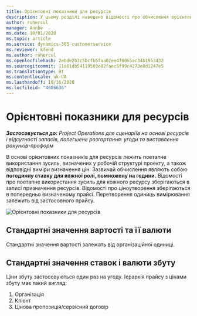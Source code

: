 ```yaml
---
title: Орієнтовні показники для ресурсів
description: У цьому розділі наведено відомості про обчислення орієнтовних показників для ресурсів у Project Operations.
author: ruhercul
manager: Annbe
ms.date: 10/01/2020
ms.topic: article
ms.service: dynamics-365-customerservice
ms.reviewer: kfend
ms.author: ruhercul
ms.openlocfilehash: 2ebde2b3c5bcfb5faa02ee476065ac34b1953432
ms.sourcegitcommit: 11a61db54119503e82faec5f99c4273e8d1247e5
ms.translationtype: HT
ms.contentlocale: uk-UA
ms.lasthandoff: 10/16/2020
ms.locfileid: "4086636"
---
```

# <a name="resource-estimates"></a>Орієнтовні показники для ресурсів

_**Застосовується до:** Project Operations для сценаріїв на основі ресурсів і відсутності запасів, полегшене розгортання: угоди та виставлення рахунків-проформ_

В основі орієнтовних показників для ресурсів лежить поетапне використання зусиль, визначених у робочій структурі проекту, а також відповідні виміри визначення цін. Зазвичай обчислення являють собою **погодинну ставку для кожної ролі, помножену на години.** Відомості про поетапне використання зусиль для кожного ресурсу зберігаються в записі призначення ресурсів. Відомості про ціноутворення зберігаються в попередньо визначеному прайсі. Перетворення одиниць вимірювання залежить від застосовного прайсу.

![Орієнтовні показники для ресурсів](./media/navigation12.png)

## <a name="default-cost-price-and-cost-currency"></a>Стандартні значення вартості та її валюти

Стандартні значення вартості залежать від організаційної одиниці.

## <a name="default-bill-rate-and-sales-currency"></a>Стандартні значення ставок і валюти збуту

Ціни збуту застосовуються один раз на угоду. Ієрархія прайсу з цінами збуту має такий вигляд:

1. Організація
2. Клієнт
3. Цінова пропозиція/сервісний договір
